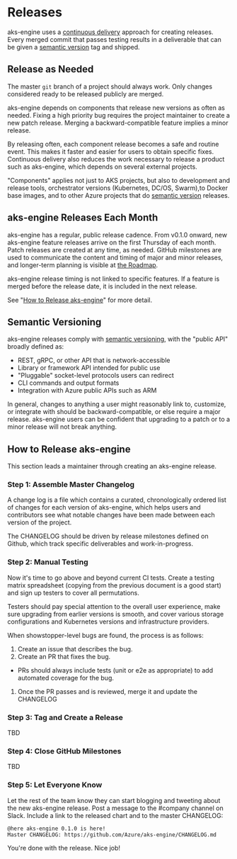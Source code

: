 # Releases

aks-engine uses a [continuous delivery][] approach for creating releases. Every merged commit that passes
testing results in a deliverable that can be given a [semantic version][] tag and shipped.

## Release as Needed

The master `git` branch of a project should always work. Only changes considered ready to be
released publicly are merged.

aks-engine depends on components that release new versions as often as needed. Fixing
a high priority bug requires the project maintainer to create a new patch release.
Merging a backward-compatible feature implies a minor release.

By releasing often, each component release becomes a safe and routine event. This makes it faster
and easier for users to obtain specific fixes. Continuous delivery also reduces the work
necessary to release a product such as aks-engine, which depends on several external projects.

"Components" applies not just to AKS projects, but also to development and release
tools, orchestrator versions (Kubernetes, DC/OS, Swarm),to Docker base images, and to other Azure
projects that do [semantic version][] releases.

## aks-engine Releases Each Month

aks-engine has a regular, public release cadence. From v0.1.0 onward, new aks-engine feature
releases arrive on the first Thursday of each month. Patch releases are created at any time,
as needed. GitHub milestones are used to communicate the content and timing of major and minor
releases, and longer-term planning is visible at [the Roadmap](roadmap.md).

aks-engine release timing is not linked to specific features. If a feature is merged before the
release date, it is included in the next release.

See "[How to Release aks-engine](#how-to-release-aks-engine)" for more detail.

## Semantic Versioning

aks-engine releases comply with [semantic versioning][semantic version], with the "public API" broadly
defined as:

- REST, gRPC, or other API that is network-accessible
- Library or framework API intended for public use
- "Pluggable" socket-level protocols users can redirect
- CLI commands and output formats
- Integration with Azure public APIs such as ARM

In general, changes to anything a user might reasonably link to, customize, or integrate with should
be backward-compatible, or else require a major release. aks-engine users can be confident that upgrading
to a patch or to a minor release will not break anything.

## How to Release aks-engine

This section leads a maintainer through creating an aks-engine release.

### Step 1: Assemble Master Changelog
A change log is a file which contains a curated, chronologically ordered list of changes
for each version of aks-engine, which helps users and contributors see what notable changes
have been made between each version of the project.

The CHANGELOG should be driven by release milestones defined on Github, which track specific deliverables and
work-in-progress.

### Step 2: Manual Testing

Now it's time to go above and beyond current CI tests. Create a testing matrix spreadsheet (copying
from the previous document is a good start) and sign up testers to cover all permutations.

Testers should pay special attention to the overall user experience, make sure upgrading from
earlier versions is smooth, and cover various storage configurations and Kubernetes versions and
infrastructure providers.

When showstopper-level bugs are found, the process is as follows:

1. Create an issue that describes the bug.
1. Create an PR that fixes the bug.
  - PRs should always include tests (unit or e2e as appropriate) to add
 automated coverage for the bug.
1. Once the PR passes and is reviewed, merge it and update the CHANGELOG


### Step 3: Tag and Create a Release

TBD


### Step 4: Close GitHub Milestones

TBD

### Step 5: Let Everyone Know

Let the rest of the team know they can start blogging and tweeting about the new aks-engine release.
Post a message to the #company channel on Slack. Include a link to the released chart and to the
master CHANGELOG:

```
@here aks-engine 0.1.0 is here!
Master CHANGELOG: https://github.com/Azure/aks-engine/CHANGELOG.md
```

You're done with the release. Nice job!

[continuous delivery]: https://en.wikipedia.org/wiki/Continuous_delivery
[semantic version]: http://semver.org
